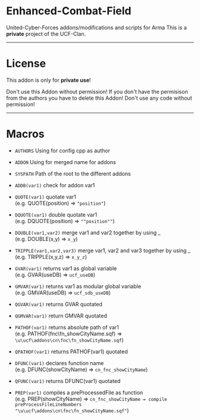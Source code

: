 # Enhanced-Combat-Field
United-Cyber-Forces addons/modifications and scripts for Arma
This is a **private** project of the UCF-Clan.
___

# License
This addon is only for **private use**!

Don't use this Addon without permission!
If you don't have the permisison from the authors you have to delete this Addon!
Don't use any code without permission!
___

# Macros

* `AUTHORS` Using for config cpp as author

* `ADDON` Using for merged name for addons
* `SYSPATH` Path of the root to the different addons

* `ADDB(var1)` check for addon var1

* `QUOTE(var1)` quotate var1 <br />(e.g. QUOTE(position) => `"position"`)
* `DQUOTE(var1)` double quotate var1 <br />(e.g. DQUOTE(position) => `""position""`)
* `DOUBLE(var1,var2)` merge var1 and var2 together by using _  <br />(e.g. DOUBLE(x,y) => `x_y`)
* `TRIPPLE(var1,var2,var3)` merge var1, var2 and var3 together by using _ <br />(e.g. TRIPPLE(x,y,z) => `x_y_z`)

* `GVAR(var1)` returns var1 as global variable <br />(e.g. GVAR(useDB) => `ucf_useDB`)
* `GMVAR(var1)` returns var1 as modular global variable <br />(e.g. GMVAR(useDB) => `ucf_sdb_useDB`)
* `QGVAR(var1)` returns GVAR quotated
* `QGMVAR(var1)` return GMVAR quotated

* `PATHOF(var1)` returns absolute path of var1 <br />(e.g. PATHOF(fnc\fn_showCityName.sqf) => `\u\ucf\addons\cn\fnc\fn_showCityName.sqf`)
* `QPATHOF(var1)` returns PATHOF(var1) quotated

* `DFUNC(var1)` declares function name <br />(e.g. DFUNC(showCityName) => `cn_fnc_showCityName`)
* `QFUNC(var1)` returns DFUNC(var1) quotated

* `PREP(var1)` compiles a preProcessedFile as function <br />(e.g. PREP(showCityName) => `cn_fnc_showCityName = compile preProcessFileLineNumbers "\u\ucf\addons\cn\fnc\fn_showCityName.sqf"`)
